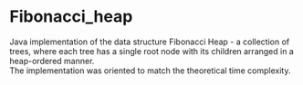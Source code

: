 # Fibonacci_heap
Java implementation of the data structure Fibonacci Heap - a collection of trees, where each tree has a single root node with its children arranged in a heap-ordered manner.\
The implementation was oriented to match the theoretical time complexity.
